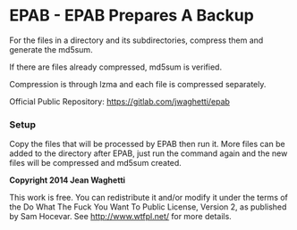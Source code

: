 # EPAB - EPAB Prepares A Backup 

For the files in a directory and its subdirectories,
compress them and generate the md5sum.

If there are files already compressed, md5sum is
verified.

Compression is through lzma and each file is
compressed separately.

Official Public Repository: https://gitlab.com/jwaghetti/epab

### Setup

Copy the files that will be processed by EPAB
then run it. More files can be added to the
directory after EPAB, just run the command
again and the new files will be compressed and
md5sum created.

**Copyright 2014 Jean Waghetti**

This work is free. You can redistribute it and/or modify it under the
terms of the Do What The Fuck You Want To Public License, Version 2,
as published by Sam Hocevar. See http://www.wtfpl.net/ for more details.
